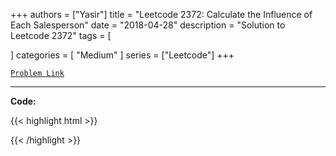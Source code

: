 
+++
authors = ["Yasir"]
title = "Leetcode 2372: Calculate the Influence of Each Salesperson"
date = "2018-04-28"
description = "Solution to Leetcode 2372"
tags = [
    
]
categories = [
    "Medium"
]
series = ["Leetcode"]
+++



[`Problem Link`](https://leetcode.com/problems/calculate-the-influence-of-each-salesperson/description/)

---

**Code:**

{{< highlight html >}}

{{< /highlight >}}

